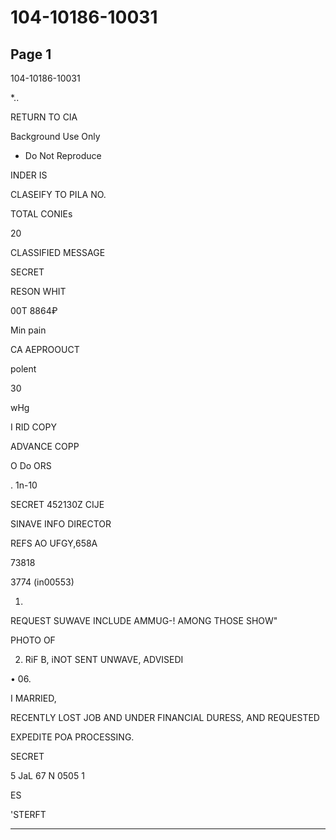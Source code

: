 # 104-10186-10031

## Page 1

104-10186-10031

*..

RETURN TO CIA

Background Use Only

* Do Not Reproduce

INDER IS

CLASEIFY TO PILA NO.

TOTAL CONIEs

20

CLASSIFIED MESSAGE

SECRET

RESON WHIT

00T 8864₽

Min pain

CA AEPROOUCT

polent

30

wHg

I RID COPY

ADVANCE COPP

O Do ORS

. 1n-10

SECRET 452130Z CIJE

SINAVE INFO DIRECTOR

REFS AO UFGY,658A

73818

3774 (in00553)

1.

REQUEST SUWAVE INCLUDE AMMUG-! AMONG THOSE SHOW"

PHOTO OF

2. RiF B, iNOT SENT UNWAVE, ADVISEDI

• 06.

I MARRIED,

RECENTLY LOST JOB AND UNDER FINANCIAL DURESS, AND REQUESTED

EXPEDITE POA PROCESSING.

SECRET

5 JaL 67 N 0505 1

ES

'STERFT

---

